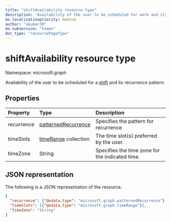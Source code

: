 ```yaml
---
title: "shiftAvailability resource type"
description: "Availability of the user to be scheduled for work and its recurrence pattern."
ms.localizationpriority: medium
author: "akumar39"
ms.subservice: "teams"
doc_type: "resourcePageType"
---
```


# shiftAvailability resource type

Namespace: microsoft.graph

Availability of the user to be scheduled for a [shift](shift.md) and its recurrence pattern.

## Properties

| Property     | Type        | Description |
|:-------------|:------------|:------------|
|recurrence|[patternedRecurrence](patternedrecurrence.md)| Specifies the pattern for recurrence |
|timeSlots|[timeRange](timerange.md) collection|The time slot(s) preferred by the user.|
|timeZone|String|Specifies the time zone for the indicated time. |

## JSON representation

The following is a JSON representation of the resource.

<!-- {
  "blockType": "resource",
  "optionalProperties": [

  ],
  "@odata.type": "microsoft.graph.shiftAvailability",
  "baseType": null
}-->

```json
{
  "recurrence": {"@odata.type": "microsoft.graph.patternedRecurrence"},
  "timeSlots": [{"@odata.type": "microsoft.graph.timeRange"}],
  "timeZone": "String"
}
```

<!-- uuid: 16cd6b66-4b1a-43a1-adaf-3a886856ed98
2019-02-04 14:57:30 UTC -->
<!-- {
  "type": "#page.annotation",
  "description": "shiftAvailability resource",
  "keywords": "",
  "section": "documentation",
  "tocPath": ""
}-->


